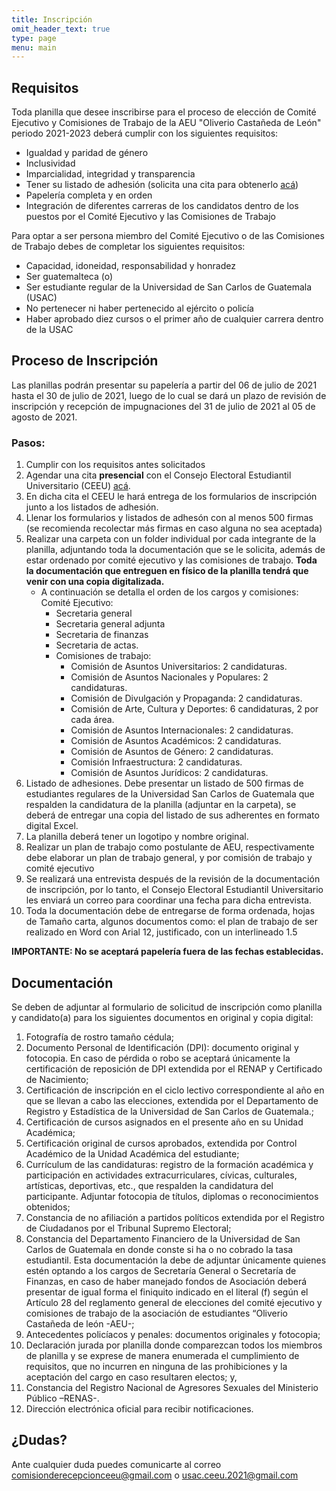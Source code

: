 ```yaml
---
title: Inscripción
omit_header_text: true
type: page
menu: main
---
```


## Requisitos

Toda planilla que desee inscribirse para el proceso de elección de Comité Ejecutivo y Comisiones de Trabajo de la AEU "Oliverio Castañeda de León" periodo 2021-2023 deberá cumplir con los siguientes requisitos:

- Igualdad y paridad de género
- Inclusividad
- Imparcialidad, integridad y transparencia
- Tener su listado de adhesión (solicita una cita para obtenerlo [acá](https://forms.gle/n9HcWrjBthmxngrg8))
- Papelería completa y en orden
- Integración de diferentes carreras de los candidatos dentro de los puestos por el Comité Ejecutivo y las Comisiones de Trabajo

Para optar a ser persona miembro del Comité Ejecutivo o de las Comisiones de Trabajo debes de completar los siguientes requisitos:
- Capacidad, idoneidad, responsabilidad y honradez
- Ser guatemalteca (o)
- Ser estudiante regular de la Universidad de San Carlos de Guatemala (USAC)
- No pertenecer ni haber pertenecido al ejército o policía
- Haber aprobado diez cursos o el primer año de cualquier carrera dentro de la USAC

## Proceso de Inscripción

Las planillas podrán presentar su papelería a partir del 06 de julio de 2021 hasta el 30 de julio de 2021, luego de lo cual se dará un plazo de revisión de inscripción y recepción de impugnaciones del 31 de julio de 2021 al 05 de agosto de 2021.

### Pasos:

1. Cumplir con los requisitos antes solicitados
1. Agendar una cita **presencial** con el Consejo Electoral Estudiantil Universitario (CEEU) [acá](https://forms.gle/n9HcWrjBthmxngrg8).
1. En dicha cita el CEEU le hará entrega de los formularios de inscripción junto a los listados de adhesión.
1. Llenar los formularios y listados de adhesón con al menos 500 firmas (se recomienda recolectar más firmas en caso alguna no sea aceptada)
1. Realizar una carpeta con un folder individual por cada integrante de la planilla, adjuntando toda la documentación que se le solicita, además de estar ordenado por comité ejecutivo y las comisiones  de trabajo. **Toda la documentación que entreguen en físico de la planilla tendrá que venir con una copia digitalizada.**
    - A continuación se detalla el orden de los cargos y comisiones:
    Comité Ejecutivo:
        - Secretaria general
        - Secretaria general adjunta
        - Secretaria de finanzas
        - Secretaria de actas.
        - Comisiones de trabajo:
            - Comisión de Asuntos Universitarios: 2 candidaturas.
            - Comisión de Asuntos Nacionales y Populares: 2 candidaturas.
            - Comisión de Divulgación y Propaganda: 2 candidaturas.
            - Comisión de Arte, Cultura y Deportes: 6 candidaturas, 2 por cada área.
            - Comisión de Asuntos Internacionales: 2 candidaturas.
            - Comisión de Asuntos Académicos: 2 candidaturas.
            - Comisión de Asuntos de Género: 2 candidaturas.
            - Comisión Infraestructura: 2 candidaturas.
            - Comisión de Asuntos Jurídicos: 2 candidaturas.
1. Listado de adhesiones. Debe presentar un listado de 500 firmas de estudiantes regulares de la Universidad San Carlos de Guatemala que respalden la candidatura de la planilla (adjuntar en la carpeta), se deberá de entregar una copia del listado de sus adherentes en formato digital Excel. 
1. La planilla deberá tener un logotipo y nombre original.
1. Realizar un plan de trabajo como postulante de AEU, respectivamente debe elaborar un plan de trabajo general, y por comisión de trabajo y comité ejecutivo
1. Se realizará una entrevista después de la revisión de la documentación de inscripción, por lo tanto, el Consejo Electoral Estudiantil Universitario les enviará un correo para coordinar una fecha para dicha entrevista.
1. Toda la documentación debe de entregarse de forma ordenada, hojas de Tamaño carta, algunos documentos como: el plan de trabajo de ser realizado en Word con Arial 12, justificado, con un interlineado 1.5

**IMPORTANTE: No se aceptará papelería fuera de las fechas establecidas.**


## Documentación

Se deben de adjuntar al formulario de solicitud de inscripción como planilla y candidato(a) para los
siguientes documentos en original y copia digital:

1. Fotografía de rostro tamaño cédula;
1. Documento Personal de Identificación (DPI): documento original y fotocopia. En caso de pérdida o robo se aceptará únicamente la certificación de reposición de DPI extendida por el RENAP y Certificado de Nacimiento;
1. Certificación de inscripción en el ciclo lectivo correspondiente al año en que se llevan a cabo las elecciones, extendida por el Departamento de Registro y Estadística de la Universidad de San Carlos de Guatemala.;
1. Certificación de cursos asignados en el presente año en su Unidad Académica;
1. Certificación original de cursos aprobados, extendida por Control Académico de la Unidad Académica del estudiante;
1. Currículum de las candidaturas: registro de la formación académica y participación en actividades extracurriculares, cívicas, culturales, artísticas, deportivas, etc., que respalden la candidatura del participante. Adjuntar fotocopia de títulos, diplomas o reconocimientos obtenidos;
1. Constancia de no afiliación a partidos políticos extendida por el Registro de Ciudadanos por el Tribunal Supremo Electoral;
1. Constancia del Departamento Financiero de la Universidad de San Carlos de Guatemala en donde conste si ha o no cobrado la tasa estudiantil. Esta documentación la debe de adjuntar únicamente quienes estén optando a los cargos de Secretaría General o Secretaría de Finanzas, en caso de haber manejado fondos de Asociación deberá presentar de igual forma el finiquito indicado en el literal (f) según el Artículo 28 del reglamento general de elecciones del comité ejecutivo y comisiones de trabajo de la asociación de estudiantes “Oliverio Castañeda de león -AEU-;
1. Antecedentes policíacos y penales: documentos originales y fotocopia;
1. Declaración jurada por planilla donde comparezcan todos los miembros de planilla y se exprese de manera enumerada el cumplimiento de requisitos, que no incurren en ninguna de las prohibiciones y la aceptación del cargo en caso resultaren electos; y,
1. Constancia del Registro Nacional de Agresores Sexuales del Ministerio Público –RENAS-.
1. Dirección electrónica oficial para recibir notificaciones.


## ¿Dudas?

Ante cualquier duda puedes comunicarte al correo comisionderecepcionceeu@gmail.com o usac.ceeu.2021@gmail.com